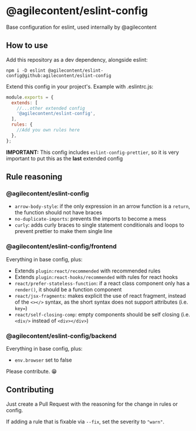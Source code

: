 # @agilecontent/eslint-config

Base configuration for eslint, used internally by @agilecontent

## How to use

Add this repository as a dev dependency, alongside eslint:

```shell
npm i -D eslint @agilecontent/eslint-config@github:agilecontent/eslint-config
```

Extend this config in your project's. Example with .eslintrc.js:

```js
module.exports = {
  extends: [
    //...other extended config
    '@agilecontent/eslint-config',
  ],
  rules: {
    //Add you own rules here
  },
};
```

**IMPORTANT:** This config includes `eslint-config-prettier`, so it is very important to put this as
the **last** extended config

## Rule reasoning

### @agilecontent/eslint-config

- `arrow-body-style`: if the only expression in an arrow function is a `return`, the function should
  not have braces
- `no-duplicate-imports`: prevents the imports to become a mess
- `curly`: adds curly braces to single statement conditionals and loops to prevent prettier to make
  them single line

### @agilecontent/eslint-config/frontend

Everything in base config, plus:

- Extends `plugin:react/recommended` with recommended rules
- Extends `plugin:react-hooks/recommended` with rules for react hooks
- `react/prefer-stateless-function`: if a react class component only has a `render()`, it should be
  a function component
- `react/jsx-fragments`: makes explicit the use of react fragment, instead of the `<></>` syntax, as
  the short syntax does not support attributes (i.e. `key=`)
- `react/self-closing-comp`: empty components should be self closing (i.e. `<div/>` instead of
  `<div></div>`)

### @agilecontent/eslint-config/backend

Everything in base config, plus:

- `env.browser` set to false

Please contribute. 😁

## Contributing

Just create a Pull Request with the reasoning for the change in rules or config.

If adding a rule that is fixable via `--fix`, set the severity to `"warn"`.
